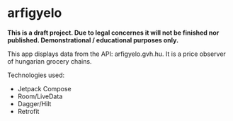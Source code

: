 # arfigyelo

**This is a draft project. Due to legal concernes it will not be finished nor published.
Demonstrational / educational purposes only.**

This app displays data from the API: arfigyelo.gvh.hu. It is a price observer of hungarian grocery chains.

Technologies used:
- Jetpack Compose
- Room/LiveData
- Dagger/Hilt
- Retrofit


